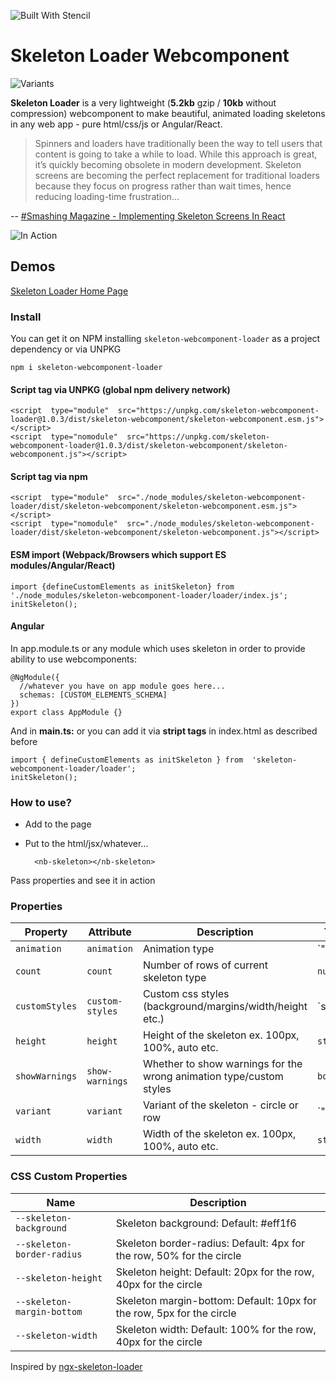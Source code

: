 	
![Built With Stencil](https://img.shields.io/badge/-Built%20With%20Stencil-16161d.svg?logo=data%3Aimage%2Fsvg%2Bxml%3Bbase64%2CPD94bWwgdmVyc2lvbj0iMS4wIiBlbmNvZGluZz0idXRmLTgiPz4KPCEtLSBHZW5lcmF0b3I6IEFkb2JlIElsbHVzdHJhdG9yIDE5LjIuMSwgU1ZHIEV4cG9ydCBQbHVnLUluIC4gU1ZHIFZlcnNpb246IDYuMDAgQnVpbGQgMCkgIC0tPgo8c3ZnIHZlcnNpb249IjEuMSIgaWQ9IkxheWVyXzEiIHhtbG5zPSJodHRwOi8vd3d3LnczLm9yZy8yMDAwL3N2ZyIgeG1sbnM6eGxpbms9Imh0dHA6Ly93d3cudzMub3JnLzE5OTkveGxpbmsiIHg9IjBweCIgeT0iMHB4IgoJIHZpZXdCb3g9IjAgMCA1MTIgNTEyIiBzdHlsZT0iZW5hYmxlLWJhY2tncm91bmQ6bmV3IDAgMCA1MTIgNTEyOyIgeG1sOnNwYWNlPSJwcmVzZXJ2ZSI%2BCjxzdHlsZSB0eXBlPSJ0ZXh0L2NzcyI%2BCgkuc3Qwe2ZpbGw6I0ZGRkZGRjt9Cjwvc3R5bGU%2BCjxwYXRoIGNsYXNzPSJzdDAiIGQ9Ik00MjQuNywzNzMuOWMwLDM3LjYtNTUuMSw2OC42LTkyLjcsNjguNkgxODAuNGMtMzcuOSwwLTkyLjctMzAuNy05Mi43LTY4LjZ2LTMuNmgzMzYuOVYzNzMuOXoiLz4KPHBhdGggY2xhc3M9InN0MCIgZD0iTTQyNC43LDI5Mi4xSDE4MC40Yy0zNy42LDAtOTIuNy0zMS05Mi43LTY4LjZ2LTMuNkgzMzJjMzcuNiwwLDkyLjcsMzEsOTIuNyw2OC42VjI5Mi4xeiIvPgo8cGF0aCBjbGFzcz0ic3QwIiBkPSJNNDI0LjcsMTQxLjdIODcuN3YtMy42YzAtMzcuNiw1NC44LTY4LjYsOTIuNy02OC42SDMzMmMzNy45LDAsOTIuNywzMC43LDkyLjcsNjguNlYxNDEuN3oiLz4KPC9zdmc%2BCg%3D%3D&colorA=16161d&style=flat-square)

# Skeleton Loader Webcomponent
![Variants](https://skeleton-webcomponent-loader.web.app/images/variants.gif)

**Skeleton Loader** is a very lightweight (**5.2kb** gzip / **10kb** without compression) webcomponent to make beautiful, animated loading skeletons in any web app - pure html/css/js or Angular/React.

> Spinners and loaders have traditionally been the way to tell users
> that content is going to take a while to load. While this approach is
> great, it’s quickly becoming obsolete in modern development. Skeleton
> screens are becoming the perfect replacement for traditional loaders
> because they focus on progress rather than wait times, hence reducing
> loading-time frustration...

-- [#Smashing Magazine - Implementing Skeleton Screens In React ](https://www.smashingmagazine.com/2020/04/skeleton-screens-react/)

![In Action](https://skeleton-webcomponent-loader.web.app/images/loader-example.gif)

## Demos
[Skeleton Loader Home Page](https://skeleton-webcomponent-loader.web.app/)

### Install
You can get it on NPM installing  `skeleton-webcomponent-loader`   as a project dependency or via UNPKG

    npm i skeleton-webcomponent-loader
    
#### Script tag via UNPKG (global npm delivery network)
    <script  type="module"  src="https://unpkg.com/skeleton-webcomponent-loader@1.0.3/dist/skeleton-webcomponent/skeleton-webcomponent.esm.js"></script>
    <script  type="nomodule"  src="https://unpkg.com/skeleton-webcomponent-loader@1.0.3/dist/skeleton-webcomponent/skeleton-webcomponent.js"></script>

#### Script tag via npm
    <script  type="module"  src="./node_modules/skeleton-webcomponent-loader/dist/skeleton-webcomponent/skeleton-webcomponent.esm.js"></script>
    <script  type="nomodule"  src="./node_modules/skeleton-webcomponent-loader/dist/skeleton-webcomponent/skeleton-webcomponent.js"></script>

#### ESM import (Webpack/Browsers which support ES modules/Angular/React)

    import {defineCustomElements as initSkeleton} from  './node_modules/skeleton-webcomponent-loader/loader/index.js';
    initSkeleton();

#### Angular
In app.module.ts or any module which uses skeleton in order to provide ability to use webcomponents: 

    @NgModule({
      //whatever you have on app module goes here... 
      schemas: [CUSTOM_ELEMENTS_SCHEMA]
    })
    export class AppModule {}

And in **main.ts:** or you can add it via **stript tags** in index.html as described before

    import { defineCustomElements as initSkeleton } from  'skeleton-webcomponent-loader/loader';
    initSkeleton();

### How to use?
- Add to the page 
- Put to the html/jsx/whatever...

        <nb-skeleton></nb-skeleton> 

Pass properties and see it in action


### Properties

| Property       | Attribute       | Description                                                         | Type                                                  | Default      |
| -------------- | --------------- | ------------------------------------------------------------------- | ----------------------------------------------------- | ------------ |
| `animation`    | `animation`     | Animation type                                                      | `"false" | "progress" | "progress-dark" | "pulse"` | `'progress'` |
| `count`        | `count`         | Number of rows of current skeleton type                             | `number`                                              | `1`          |
| `customStyles` | `custom-styles` | Custom css styles (background/margins/width/height etc.)            | `string | { [k: string]: string; }`                  | `{}`         |
| `height`       | `height`        | Height of the skeleton ex. 100px, 100%, auto etc.                   | `string`                                              | `null`       |
| `showWarnings` | `show-warnings` | Whether to show warnings for the wrong animation type/custom styles | `boolean`                                             | `true`       |
| `variant`      | `variant`       | Variant of the skeleton - circle or row                             | `"circle" | "rect" | "text"`                        | `'text'`     |
| `width`        | `width`         | Width of the skeleton ex. 100px, 100%, auto etc.                    | `string`                                              | `null`       |


### CSS Custom Properties

| Name                       | Description                                                           |
| -------------------------- | --------------------------------------------------------------------- |
| `--skeleton-background`    | Skeleton background: Default: #eff1f6                                 |
| `--skeleton-border-radius` | Skeleton border-radius: Default: 4px for the row, 50% for the circle  |
| `--skeleton-height`        | Skeleton height: Default: 20px for the row, 40px for the circle       |
| `--skeleton-margin-bottom` | Skeleton margin-bottom: Default: 10px for the row, 5px for the circle |
| `--skeleton-width`         | Skeleton width: Default: 100% for the row, 40px for the circle        |


Inspired by [ngx-skeleton-loader](https://github.com/willmendesneto/ngx-skeleton-loader)
